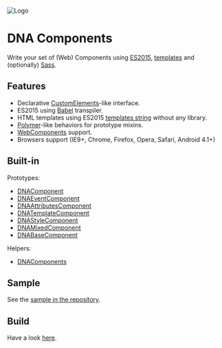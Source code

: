 ![Logo](https://gitlab.com/dna-components/dna-design/raw/master/logos/logo-raster-128.png)

# DNA Components
Write your set of (Web) Components using [ES2015](https://github.com/lukehoban/es6features), [templates](http://www.2ality.com/2015/01/template-strings-html.html) and (optionally) [Sass](http://sass-lang.com/).

## Features

- Declarative [CustomElements](https://developer.mozilla.org/en-US/docs/Web/Web_Components/Custom_Elements)-like interface.
- ES2015 using [Babel](https://babeljs.io) transpiler.
- HTML templates using ES2015 [templates string](https://developer.mozilla.org/en-US/docs/Web/JavaScript/Reference/template_strings) without any library.
- [Polymer](polymer-project.org)-like behaviors for prototype mixins.
- [WebComponents](http://webcomponents.org/) support.
- Browsers support (IE9+, Chrome, Firefox, Opera, Safari, Android 4.1+)

## Built-in

Prototypes:
- [DNAComponent](https://gitlab.com/dna-components/dna-components/blob/master/doc/dna-component.md)
- [DNAEventComponent](https://gitlab.com/dna-components/dna-components/blob/master/doc/dna-event-component.md)
- [DNAAttributesComponent](https://gitlab.com/dna-components/dna-components/blob/master/doc/dna-attributes-component.md)
- [DNATemplateComponent](https://gitlab.com/dna-components/dna-components/blob/master/doc/dna-template-component.md)
- [DNAStyleComponent](https://gitlab.com/dna-components/dna-components/blob/master/doc/dna-style-component.md)
- [DNAMixedComponent](https://gitlab.com/dna-components/dna-components/blob/master/doc/dna-mixed-component.md)
- [DNABaseComponent](https://gitlab.com/dna-components/dna-components/blob/master/doc/dna-base-component.md)

Helpers:
- [DNAComponents](https://gitlab.com/dna-components/dna-components/blob/master/doc/dna-components.md)

## Sample

See the [sample in the repository](https://gitlab.com/dna-components/dna-components/blob/master/sample/components/seed/seed-component.next.js).

## Build
Have a look [here](https://gitlab.com/dna-components/dna-docs/blob/master/tutorials/build.md).

